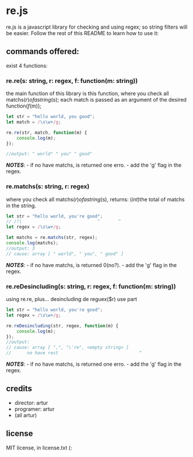 # re.js
re.js is a javascript library for checking and using regex; so string filters will be easier. Follow the rest of this README to learn how to use it:

## commands offered:
exist 4 functions:

### re.re(s: string, r: regex, f: function(m: string))
the main function of this library is this function, where you check all matchs($r) of a string($s); each match is passed as an argument of the desired function($f($m));
```javascript
let str = "hello world, you good";
let match = /\s\w+/g;

re.re(str, match, function(m) {
    console.log(m);
});

//output: " world" " you" " good"
```
***NOTES***:
    -   if no have matchs, is returned one erro.
    - add the 'g' flag in the regex.

### re.matchs(s: string, r: regex)
where you check all matchs($r) of a string($s), returns: (*int*)the total of matchs in the string.

```javascript
let str = "hello world, you're good";
// /!\                             ^       ^
let regex = /\s\w+/g;

let matchs = re.matchs(str, regex);
console.log(matchs);
//output: 3
// cause: array [ " world", " you", " good" ]
```
***NOTES***:
    -   if no have matchs, is returned 0(no?).
    - add the 'g' flag in the regex.

### re.reDesincluding(s: string, r: regex, f: function(m: string))
using re.re, plus... desincluding de reguex($r) use part
```javascript
let str = "hello world, you're good";
let regex = /\s\w+/g;

re.reDesincluding(str, regex, function(m) {
    console.log(m);
});
//output:
// cause: array [ ",", "\'re", <empty string> ]
//      no have rest                               ^
```
***NOTES***:
    -   if no have matchs, is returned one erro.
    - add the 'g' flag in the regex.

## credits
- director: artur
- programer: artur
- (all artur)

## license
MIT license, in license.txt (:
